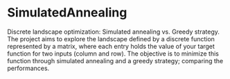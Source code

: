 # SimulatedAnnealing
Discrete landscape optimization: Simulated annealing vs. Greedy strategy.
The project aims to explore the landscape defined by a discrete function represented by a matrix, where each entry holds the value of your target function for two inputs (column and row). 
The objective is to minimize this function through simulated annealing and a greedy strategy; comparing the performances. 
